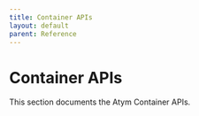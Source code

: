 ```yaml
---
title: Container APIs
layout: default
parent: Reference
---
```



# Container APIs

This section documents the Atym Container APIs.